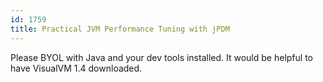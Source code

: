 ```yaml
---
id: 1759
title: Practical JVM Performance Tuning with jPDM
---
```

Please BYOL with Java and your dev tools installed. It would be helpful to have VisualVM 1.4 downloaded.